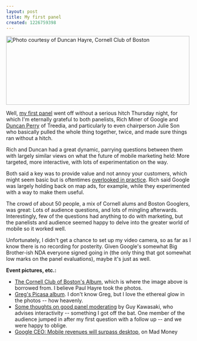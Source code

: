 ```yaml
---
layout: post
title: My first panel
created: 1226759398
---
```

<a href="http://www.cornellclub.org/images.html?view_album=11&view_image=true&offset=11&count=1" target="_blank"><img src="http://www.morisy.com/files/images/157.jpg" alt="Photo courtesy of Duncan Hayre, Cornell Club of Boston" title="" class="image preview" width="500" height="187" align="center"></a>

<p>Well, <a href="http://www.morisy.com/the_cornell_club_of_boston_presents">my first panel</a> went off without a serious hitch Thursday night, for which I'm eternally grateful to both panelists, Rich Miner of Google and <a href="http://www.linkedin.com/in/duncanperry">Duncan Perry</a> of Treedia, and particularly to even chairperson Julie Son who basically pulled the whole thing together, twice, and made sure things ran without a hitch.

Rich and Duncan had a great dynamic, parrying questions between them with largely similar views on what the future of mobile marketing held: More targeted, more interactive, with lots of experimentation on the way.

Both said a key was to provide value and not annoy your customers, which might seem basic but is oftentimes <a href="http://www.morisy.com/cha_cha_starts_to_monetize_badly">overlooked in practice</a>. Rich said Google was largely holding back on map ads, for example, while they experimented with a way to make them useful.

The crowd of about 50 people, a mix of Cornell alums and Boston Googlers, was great: Lots of audience questions, and lots of mingling afterwards. Interestingly, few of the questions had anything to do with marketing, but the panelists and audience seemed happy to delve into the greater world of mobile so it worked well.

Unfortunately, I didn't get a chance to set up my video camera, so as far as I know there is no recording for posterity. Given Google's somewhat Big Brother-ish NDA everyone signed going in (the only thing that got somewhat low marks on the panel evaluations), maybe it's just as well.

<p><b>Event pictures, etc.:</b>
<ul>
<li><a href="http://www.cornellclub.org/images.html?view_album=11">The Cornell Club of Boston's Album</a>, which is where the image above is borrowed from. I believe Paul Hayre took the photos.</li>
<li><a href="http://picasaweb.google.com/gmarsh17/CornellAlumniEventAtGoogleBoston?authkey=Vwh_j-3-ibU#">Greg's Picasa album</a>. I don't know Greg, but I love the ethereal glow in the photos -- how heavenly.</a>
<li><a href="http://blog.guykawasaki.com/2006/03/how_to_be_a_gre.html">Some thoughts on good panel moderating</a> by Guy Kawasaki, who advises interactivity -- something I got off the bat. One member of the audience jumped in after my first question with a follow up -- and we were happy to oblige.</li>
<li><a href="http://www.cnbc.com/id/26182232">Google CEO: Mobile revenues will surpass desktop</a>, on Mad Money</li>
</ul>
